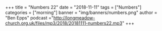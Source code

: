 +++
title = "Numbers 22"
date = "2018-11-11"
tags = ["Numbers"]
categories = ["morning"]
banner = "img/banners/numbers.png"
author = "Ben Epps"
podcast ="http://longmeadow-church.org.uk/files/mp3/2018/20181111-numbers22.mp3"
+++

